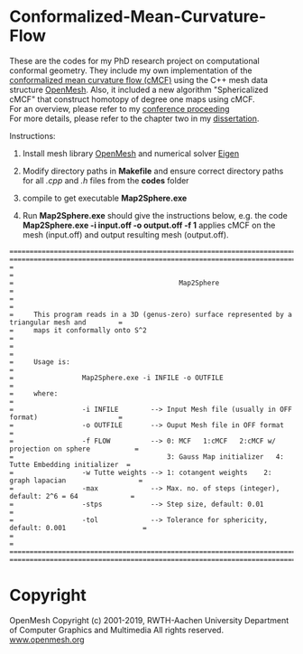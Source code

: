 # Conformalized-Mean-Curvature-Flow

These are the codes for my PhD research project on computational conformal geometry. They include my own implementation of the [conformalized mean curvature flow (cMCF)](https://arxiv.org/abs/1203.6819) using the C++ mesh data structure [OpenMesh](https://www.openmesh.org). Also, it included a new algorithm "Sphericalized cMCF" that construct homotopy of degree one maps using cMCF. <br /> For an overview, please refer to my [conference proceeding](https://arxiv.org/abs/2006.07392) <br /> For more details, please refer to the chapter two in my [dissertation](https://karrywong.github.io/files/Dissertation-compressed.pdf). 

Instructions:
  1. Install mesh library [OpenMesh](https://www.openmesh.org) and numerical solver [Eigen](http://eigen.tuxfamily.org/)
  
  2. Modify directory paths in **Makefile** and ensure correct directory paths for all *.cpp* and *.h* files from the **codes** folder
  
  3. compile to get executable **Map2Sphere.exe**
  
  4. Run **Map2Sphere.exe** should give the instructions below, e.g. the code **Map2Sphere.exe -i input.off -o output.off -f 1** applies cMCF on the mesh (input.off) and output resulting mesh (output.off).

    ===================================================================================================
    ===================================================================================================
    =                                                                                                 =
    =                                         Map2Sphere                                              =
    =                                                                                                 =
    =     This program reads in a 3D (genus-zero) surface represented by a triangular mesh and        = 
    =     maps it conformally onto S^2	                                                          =
    =                                                                                                 =
    =     Usage is:                                                                                   =
    =                 Map2Sphere.exe -i INFILE -o OUTFILE                                             =
    =     where:                                                                                      =
    =                 -i INFILE        --> Input Mesh file (usually in OFF format)                    =
    =                 -o OUTFILE       --> Ouput Mesh file in OFF format                              =
    =                 -f FLOW          --> 0: MCF   1:cMCF   2:cMCF w/ projection on sphere           =
    =                                      3: Gauss Map initializer   4: Tutte Embedding initializer  =
    =                 -w Tutte weights --> 1: cotangent weights    2: graph lapacian                  =
    =                 -max             --> Max. no. of steps (integer), default: 2^6 = 64             =
    =                 -stps            --> Step size, default: 0.01				          =
    =                 -tol             --> Tolerance for sphericity, default: 0.001                   =
    =                                                                                                 =
    ===================================================================================================
    ===================================================================================================

# Copyright
OpenMesh
Copyright (c) 2001-2019, RWTH-Aachen University
Department of Computer Graphics and Multimedia
All rights reserved.
www.openmesh.org
